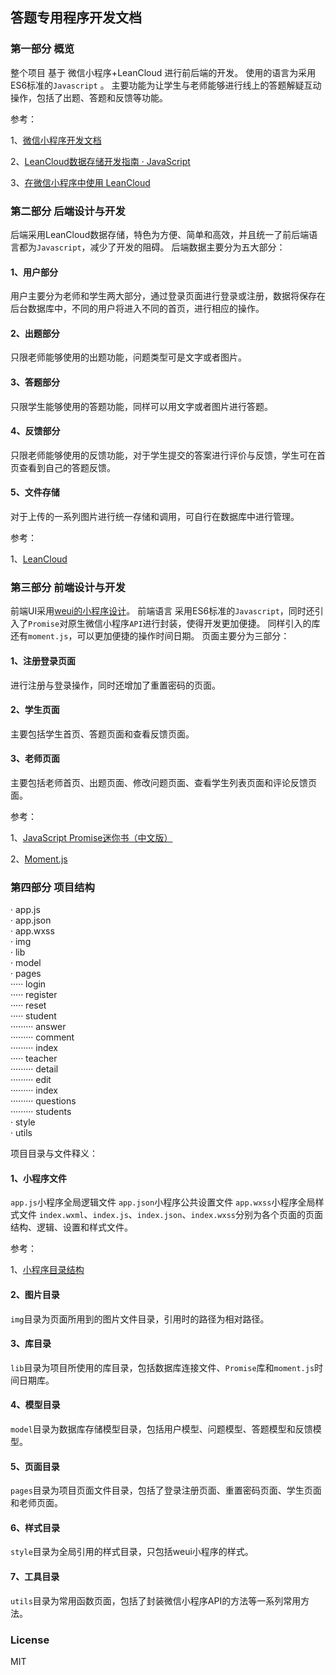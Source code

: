 ## 答题专用程序开发文档

### 第一部分 概览
整个项目 基于 微信小程序+LeanCloud 进行前后端的开发。
使用的语言为采用ES6标准的<code>Javascript</code> 。
主要功能为让学生与老师能够进行线上的答题解疑互动操作，包括了出题、答题和反馈等功能。

参考：

1、[微信小程序开发文档](https://mp.weixin.qq.com/debug/wxadoc/dev/framework/MINA.html)

2、[LeanCloud数据存储开发指南 · JavaScript](https://leancloud.cn/docs/leanstorage_guide-js.html)

3、[在微信小程序中使用 LeanCloud](https://leancloud.cn/docs/weapp.html)

### 第二部分 后端设计与开发
后端采用LeanCloud数据存储，特色为方便、简单和高效，并且统一了前后端语言都为<code>Javascript</code>，减少了开发的阻碍。
后端数据主要分为五大部分：

#### 1、用户部分
用户主要分为老师和学生两大部分，通过登录页面进行登录或注册，数据将保存在后台数据库中，不同的用户将进入不同的首页，进行相应的操作。
#### 2、出题部分
只限老师能够使用的出题功能，问题类型可是文字或者图片。
#### 3、答题部分
只限学生能够使用的答题功能，同样可以用文字或者图片进行答题。
#### 4、反馈部分
只限老师能够使用的反馈功能，对于学生提交的答案进行评价与反馈，学生可在首页查看到自己的答题反馈。
#### 5、文件存储
对于上传的一系列图片进行统一存储和调用，可自行在数据库中进行管理。

参考：

1、[LeanCloud](https://leancloud.cn/)

### 第三部分 前端设计与开发
前端UI采用[weui的小程序设计](https://github.com/Tencent/weui-wxss)。
前端语言 采用ES6标准的<code>Javascript</code>，同时还引入了<code>Promise</code>对原生微信小程序<code>API</code>进行封装，使得开发更加便捷。
同样引入的库还有<code>moment.js</code>，可以更加便捷的操作时间日期。
页面主要分为三部分：
#### 1、注册登录页面
进行注册与登录操作，同时还增加了重置密码的页面。
#### 2、学生页面
主要包括学生首页、答题页面和查看反馈页面。
#### 3、老师页面
主要包括老师首页、出题页面、修改问题页面、查看学生列表页面和评论反馈页面。

参考：

1、[JavaScript Promise迷你书（中文版）](http://liubin.org/promises-book/#chapter1-what-is-promise)

2、[Moment.js](https://momentjs.com/)

### 第四部分 项目结构
<p>
· app.js <br>
· app.json <br>
· app.wxss <br>
· img <br>
· lib <br>
· model <br>
· pages <br>
····· login <br>
····· register <br>
····· reset <br>
····· student <br>
········· answer <br>
········· comment <br>
········· index <br>
····· teacher <br>
········· detail <br>
········· edit <br>
········· index <br>
········· questions <br>
········· students <br>
· style <br>
· utils <br>
</p>

项目目录与文件释义：
#### 1、小程序文件
<code>app.js</code>小程序全局逻辑文件
<code>app.json</code>小程序公共设置文件
<code>app.wxss</code>小程序全局样式文件
<code>index.wxml</code>、<code>index.js</code>、<code>index.json</code>、<code>index.wxss</code>分别为各个页面的页面结构、逻辑、设置和样式文件。

参考：

1、[小程序目录结构](https://mp.weixin.qq.com/debug/wxadoc/dev/framework/structure.html)

#### 2、图片目录
<code>img</code>目录为页面所用到的图片文件目录，引用时的路径为相对路径。
#### 3、库目录
<code>lib</code>目录为项目所使用的库目录，包括数据库连接文件、<code>Promise</code>库和<code>moment.js</code>时间日期库。
#### 4、模型目录
<code>model</code>目录为数据库存储模型目录，包括用户模型、问题模型、答题模型和反馈模型。
#### 5、页面目录
<code>pages</code>目录为项目页面文件目录，包括了登录注册页面、重置密码页面、学生页面和老师页面。
#### 6、样式目录
<code>style</code>目录为全局引用的样式目录，只包括weui小程序的样式。
#### 7、工具目录
<code>utils</code>目录为常用函数页面，包括了封装微信小程序API的方法等一系列常用方法。

### License
MIT